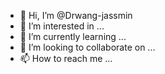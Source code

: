 - 👋 Hi, I’m @Drwang-jassmin
- 👀 I’m interested in ...
- 🌱 I’m currently learning ...
- 💞️ I’m looking to collaborate on ...
- 📫 How to reach me ...

<!---
Drwang-jassmin/Drwang-jassmin is a ✨ special ✨ repository because its `README.md` (this file) appears on your GitHub profile.
You can click the Preview link to take a look at your changes.
--->
